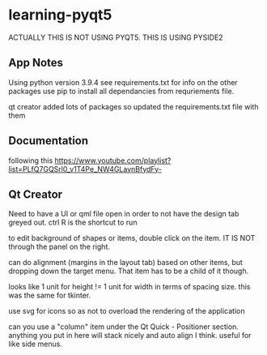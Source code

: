 # learning-pyqt5
ACTUALLY THIS IS NOT USING PYQT5. THIS IS USING PYSIDE2

## App Notes
Using python version 3.9.4
see requirements.txt for info on the other packages
use pip to install all dependancies from requriements file.

qt creator added lots of packages so updated the requirements.txt file with them

## Documentation
following this
https://www.youtube.com/playlist?list=PLfQ7GQSrl0_v1T4Pe_NW4GLaynBfydFy-

## Qt Creator
Need to have a UI or qml file open in order to not have the design tab greyed out.
ctrl R is the shortcut to run

to edit background of shapes or items, double click on the item. IT IS NOT through the panel on the right.

can do alignment (margins in the layout tab) based on other items, but dropping down the target menu. That item has to be a child of it though.

looks like 1 unit for height != 1 unit for width in terms of spacing size. this was the same for tkinter.

use svg for icons so as not to overload the rendering of the application

can you use a "column" item under the Qt Quick - Positioner section. anything you put in here will stack nicely and auto align I think. useful for like side menus. 
